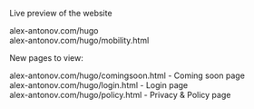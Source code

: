 Live preview of the website

alex-antonov.com/hugo <br>
alex-antonov.com/hugo/mobility.html

New pages to view: <br>

alex-antonov.com/hugo/comingsoon.html  - Coming soon page <br>
alex-antonov.com/hugo/login.html - Login page<br>
alex-antonov.com/hugo/policy.html - Privacy & Policy page
